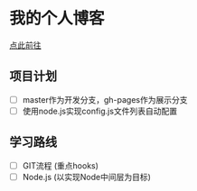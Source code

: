 # 我的个人博客

[点此前往](https://cathe-zhang.github.io/blog)

## 项目计划

- [ ] master作为开发分支，gh-pages作为展示分支
- [ ] 使用node.js实现config.js文件列表自动配置

## 学习路线

- [ ] GIT流程 (重点hooks)
- [ ] Node.js (以实现Node中间层为目标)